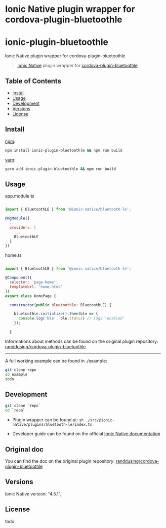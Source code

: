 # Ionic Native plugin wrapper for cordova-plugin-bluetoothle

# ionic-plugin-bluetoothle
Ionic Native plugin wrapper for cordova-plugin-bluetoothle

> [Ionic Native](https://github.com/ionic-team/ionic-native) plugin wrapper for [cordova-plugin-bluetoothle](https://github.com/randdusing/cordova-plugin-bluetoothle)



## Table of Contents

* [Install](#install)
* [Usage](#usage)
* [Development](#development)
* [Versions](#versions)
* [License](#license)


## Install

[npm](https://www.npmjs.com/):

```sh
npm install ionic-plugin-bluetoothle && npm run build
```

[yarn](https://yarnpkg.com/):

```sh
yarn add ionic-plugin-bluetoothle && npm run build
```


## Usage

app.module.ts
```js

import { BluetoothLE } from '@ionic-native/bluetooth-le';

@NgModule({
  ...
  providers: [
    ...
    BluetoothLE
  ]
})

```

home.ts
```js

import { BluetoothLE } from '@ionic-native/bluetooth-le';

@Component({
  selector: 'page-home',
  templateUrl: 'home.html'
})
export class HomePage {

  constructor(public bluetoothle: BluetoothLE) {

    bluetoothle.initialize().then(ble => {
      console.log('ble', ble.status) // logs 'enabled'
    });

  }


```

Informations about methods can be found on the original plugin repository: 
[randdusing/cordova-plugin-bluetoothle
](https://github.com/randdusing/cordova-plugin-bluetoothle/blob/master/readme.md)

---

A full working example can be found in ./example:

```sh
git clone repo
cd example
todo
```

## Development
```sh
git clone `repo`
cd `repo`
```

* Plugin wrapper can be found at:
``sh
 ./src/@ionic-native/plugins/bluetooth-le/index.ts
 ``

* Developer guide can be found on the official [Ionic Native documentation](https://github.com/ionic-team/ionic-native/blob/master/DEVELOPER.md)

## Original doc

You can find the doc on the original plugin repository: 
[randdusing/cordova-plugin-bluetoothle
](https://github.com/randdusing/cordova-plugin-bluetoothle/blob/master/readme.md)

## Versions
Ionic Native version: "4.5.1",

## License

todo